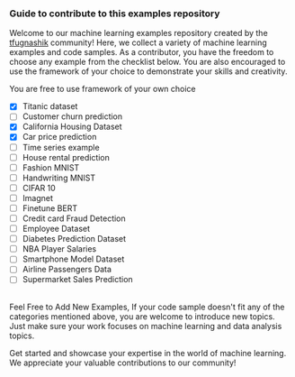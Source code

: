 ### Guide to contribute to this examples repository 
 
Welcome to our machine learning examples repository created by the [tfugnashik](https://github.com/tfugnashik) community! Here, we collect a variety of machine learning examples and code samples. As a contributor, you have the freedom to choose any example from the checklist below. You are also encouraged to use the framework of your choice to demonstrate your skills and creativity.
<br>

You are free to use framework of your own choice
- [x] Titanic dataset
- [ ] Customer churn prediction
- [x] California Housing Dataset
- [x] Car price prediction
- [ ] Time series example
- [ ] House rental prediction
- [ ] Fashion MNIST
- [ ] Handwriting MNIST
- [ ] CIFAR 10
- [ ] Imagnet
- [ ] Finetune BERT 
- [ ] Credit card Fraud Detection
- [ ] Employee Dataset
- [ ] Diabetes Prediction Dataset
- [ ] NBA Player Salaries
- [ ] Smartphone Model Dataset
- [ ] Airline Passengers Data
- [ ] Supermarket Sales Prediction

<br>
Feel Free to Add New Examples, If your code sample doesn't fit any of the categories mentioned above, you are welcome to introduce new topics. Just make sure your work focuses on machine learning and data analysis topics.

Get started and showcase your expertise in the world of machine learning. We appreciate your valuable contributions to our community!